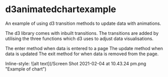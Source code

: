 # d3animatedchartexample

An example of using d3 transition methods to update data with animations.

The d3 library comes with inbuilt transitions. The transitions are added by utilising the three functions which d3 uses to adjust data visualisations.

The enter method when data is entered to a page
The update method when data is updated 
The exit method for when data is removed from the page. 


Inline-style: 
![alt text](/Screen Shot 2021-02-04 at 10.43.24 pm.png "Example of chart")
